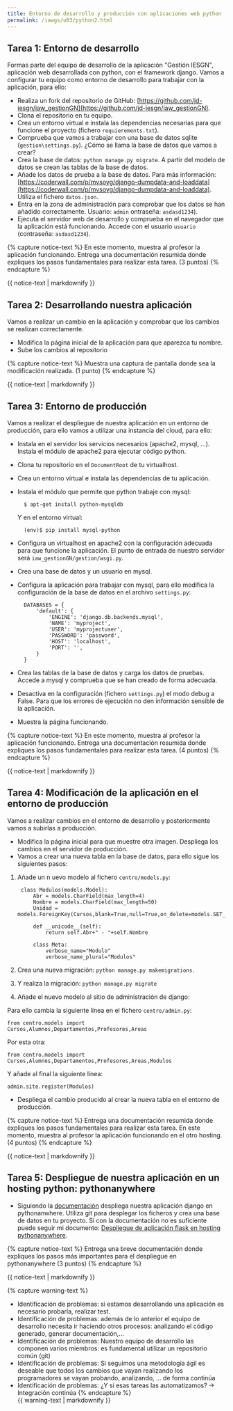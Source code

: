 ```yaml
---
title: Entorno de desarrollo y producción con aplicaciones web python
permalink: /iawgs/u03/python2.html
---
```


## Tarea 1: Entorno de desarrollo 

Formas parte del equipo de desarrollo de la aplicación "Gestión IESGN", aplicación web desarrollada con python, con el framework django. Vamos a configurar tu equipo como entorno de desarrollo para trabajar con la aplicación, para ello:

* Realiza un fork del repositorio de GitHub: [https://github.com/jd-iesgn/iaw_gestionGN](https://github.com/jd-iesgn/iaw_gestionGN).
* Clona el repositorio en tu equipo.
* Crea un entorno virtual e instala las dependencias necesarias para que funcione el proyecto (fichero `requierements.txt`).
* Comprueba que vamos a trabajar con una base de datos sqlite (`gestion\settings.py`). ¿Cómo se llama la base de datos que vamos a crear?
* Crea la base de datos: `python manage.py migrate`. A partir del modelo de datos se crean las tablas de la base de datos.
* Añade los datos de prueba a la base de datos. Para más información: [https://coderwall.com/p/mvsoyg/django-dumpdata-and-loaddata](https://coderwall.com/p/mvsoyg/django-dumpdata-and-loaddata). Utiliza el fichero `datos.json`.
* Entra en la zona de administración para comprobar que los datos se han añadido correctamente. Usuario: `admin` ontraseña: `asdasd1234`).
* Ejecuta el servidor web de desarrollo y comprueba en el navegador que la aplicación está funcionando. Accede con el usuario `usuario` (contraseña: `asdasd1234`).

{% capture notice-text %}
En este momento, muestra al profesor la aplicación funcionando. Entrega una documentación resumida donde expliques los pasos fundamentales para realizar esta tarea. (3 puntos)
{% endcapture %}<div class="notice--info">{{ notice-text | markdownify }}</div>

## Tarea 2: Desarrollando nuestra aplicación

Vamos a realizar un cambio en la aplicación y comprobar que los cambios se realizan correctamente.

* Modifica la página inicial de la aplicación para que aparezca tu nombre.
* Sube los cambios al repositorio

{% capture notice-text %}
Muestra una captura de pantalla donde sea la modificación realizada. (1 punto)
{% endcapture %}<div class="notice--info">{{ notice-text | markdownify }}</div>

## Tarea 3: Entorno de producción

Vamos a realizar el despliegue de nuestra aplicación en un entorno de producción, para ello vamos a utilizar una instancia del cloud, para ello:

* Instala en el servidor los servicios necesarios (apache2, mysql, ...). Instala el módulo de apache2 para ejecutar código python.
* Clona tu repositorio en el `DocumentRoot` de tu virtualhost.
* Crea un entorno virtual e instala las dependencias de tu aplicación.
* Instala el módulo que permite que python trabaje con mysql: 

		$ apt-get install python-mysqldb

	Y en el entorno virtual:

		(env)$ pip install mysql-python

* Configura un virtualhost en apache2 con la configuración adecuada para que funcione la aplicación. El punto de entrada de nuestro servidor será `iaw_gestionGN/gestion/wsgi.py`.
* Crea una base de datos y un usuario en mysql.
* Configura la aplicación para trabajar con mysql, para ello modifica la configuración de la base de datos en el archivo `settings.py`:

		DATABASES = {
		    'default': {
		        'ENGINE': 'django.db.backends.mysql',
		        'NAME': 'myproject',
		        'USER': 'myprojectuser',
		        'PASSWORD': 'password',
		        'HOST': 'localhost',
		        'PORT': '',
		    }
		}

* Crea las tablas de la base de datos y carga los datos de pruebas. Accede a mysql y comprueba que se han creado de forma adecuada.
* Desactiva en la configuración (fichero `settings.py`) el modo debug a False. Para que los errores de ejecución no den información sensible de la aplicación.
* Muestra la página funcionando.

{% capture notice-text %}
En este momento, muestra al profesor la aplicación funcionando. Entrega una documentación resumida donde expliques los pasos fundamentales para realizar esta tarea. (4 puntos)
{% endcapture %}<div class="notice--info">{{ notice-text | markdownify }}</div>

## Tarea 4: Modificación de la aplicación en el entorno de producción

Vamos a realizar cambios en el entorno de desarrollo y posteriormente vamos a subirlas a producción.

* Modifica la página inicial para que muestre otra imagen. Despliega los cambios en el servidor de producción.
* Vamos a crear una nueva tabla en la base de datos, para ello sigue los siguientes pasos:
	
1. Añade un n uevo modelo al fichero `centro/models.py`:

		class Modulos(models.Model):	
			Abr = models.CharField(max_length=4)
			Nombre = models.CharField(max_length=50)
			Unidad = models.ForeignKey(Cursos,blank=True,null=True,on_delete=models.SET_NULL)
			
			def __unicode__(self):
				return self.Abr+" - "+self.Nombre 		

			class Meta:
				verbose_name="Modulo"
				verbose_name_plural="Modulos"

2. Crea una nueva migración: `python manage.py makemigrations`. 
3. Y realiza la migración: `python manage.py migrate`
4. Añade el nuevo modelo al sitio de administración de django:

Para ello cambia la siguiente línea en el fichero `centro/admin.py`:
	
	from centro.models import Cursos,Alumnos,Departamentos,Profesores,Areas

Por esta otra:

	from centro.models import Cursos,Alumnos,Departamentos,Profesores,Areas,Modulos

Y añade al final la siguiente línea:

	admin.site.register(Modulos)

* Despliega el cambio producido al crear la nueva tabla en el entorno de producción.

{% capture notice-text %}
Entrega una documentación resumida donde expliques los pasos fundamentales para realizar esta tarea.
	En este momento, muestra al profesor la aplicación funcionando en el otro hosting. (4 puntos)
{% endcapture %}<div class="notice--info">{{ notice-text | markdownify }}</div>

## Tarea 5: Despliegue de nuestra aplicación en un hosting python: pythonanywhere

* Siguiendo la [documentación](https://help.pythonanywhere.com/pages/) despliega nuestra aplicación django en pythonanwhere. Utiliza git para desplegar los ficheros y crea una base de datos en tu proyecto. Si con la documentación no es suficiente puede seguir mi documento: [Despliegue de aplicación flask en hosting pythonanywhere](https://github.com/josedom24/curso_flask/tree/master/curso/u34).

{% capture notice-text %}
Entrega una breve documentación donde expliques los pasos más importantes para el despliegue en pythonanywhere (3 puntos)
{% endcapture %}<div class="notice--info">{{ notice-text | markdownify }}</div>

{% capture warning-text %}
* Identificación de problemas: si estamos desarrollando una aplicación es necesario probarla, realizar test.
* Identificación de problemas: además de lo anterior el equipo de desarrollo necesita ir haciendo otros procesos: analizando el código generado, generar documentación,...
* Identificación de problemas: Nuestro equipo de desarrollo las componen varios miembros: es fundamental utilizar un repositorio común (git)
* Identificación de problemas: Si seguimos una metodología ágil es deseable que todos los cambios que vayan realizando los programadores se vayan probando, analizando, ... de forma continúa
* Identificación de problemas: ¿Y si esas tareas las automatizamos? -> Integración continúa
{% endcapture %}<div class="notice--warning">{{ warning-text | markdownify }}</div>


